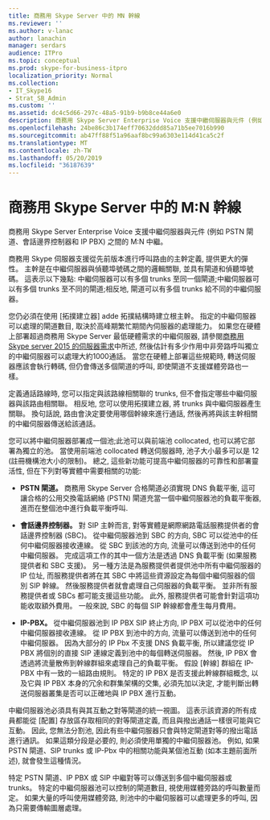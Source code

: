 ```yaml
---
title: 商務用 Skype Server 中的 MN 幹線
ms.reviewer: ''
ms.author: v-lanac
author: lanachin
manager: serdars
audience: ITPro
ms.topic: conceptual
ms.prod: skype-for-business-itpro
localization_priority: Normal
ms.collection:
- IT_Skype16
- Strat_SB_Admin
ms.custom: ''
ms.assetid: dc4c5d66-297c-48a5-91b9-b9b8ce44a6e0
description: 商務用 Skype Server Enterprise Voice 支援中繼伺服器與元件 (例如 PSTN 閘道、會話邊界控制器和 IP PBX) 之間的 M:N 中繼。
ms.openlocfilehash: 24be86c3b174eff70632ddd85a71b5ee7016b990
ms.sourcegitcommit: ab47ff88f51a96aaf8bc99a6303e114d41ca5c2f
ms.translationtype: MT
ms.contentlocale: zh-TW
ms.lasthandoff: 05/20/2019
ms.locfileid: "36187639"
---
```

# <a name="mn-trunk-in-skype-for-business-server"></a>商務用 Skype Server 中的 M:N 幹線
 
商務用 Skype Server Enterprise Voice 支援中繼伺服器與元件 (例如 PSTN 閘道、會話邊界控制器和 IP PBX) 之間的 M:N 中繼。
  
商務用 Skype 伺服器支援從先前版本進行呼叫路由的主幹定義, 提供更大的彈性。 主幹是在中繼伺服器與偵聽埠號碼之間的邏輯關聯, 並具有閘道和偵聽埠號碼。 這表示以下幾點: 中繼伺服器可以有多個 trunks 至同一個閘道;中繼伺服器可以有多個 trunks 至不同的閘道;相反地, 閘道可以有多個 trunks 給不同的中繼伺服器。
  
您仍必須在使用 [拓撲建立器] adde 拓撲結構時建立根主幹。 指定的中繼伺服器可以處理的閘道數目, 取決於高峰期繁忙期間內伺服器的處理能力。 如果您在硬體上部署超過商務用 Skype Server 最低硬體需求的中繼伺服器, 請參閱[商務用 Skype server 2015 的伺服器需求](../../plan-your-deployment/requirements-for-your-environment/server-requirements.md)中所述, 然後估計有多少作用中非旁路呼叫獨立的中繼伺服器可以處理大約1000通話。 當您在硬體上部署這些規範時, 轉送伺服器應該會執行轉碼, 但仍會傳送多個閘道的呼叫, 即使閘道不支援媒體旁路也一樣。
  
定義通話路線時, 您可以指定與該路線相關聯的 trunks, 但不會指定哪些中繼伺服器與該路由相關聯。 相反地, 您可以使用拓撲建立器, 將 trunks 與中繼伺服器產生關聯。 換句話說, 路由會決定要使用哪個幹線來進行通話, 然後再將與該主幹相關的中繼伺服器傳送給該通話。
  
您可以將中繼伺服器部署成一個池;此池可以與前端池 collocated, 也可以將它部署為獨立的池。 當使用前端池 collocated 轉送伺服器時, 池子大小最多可以是 12 (註冊機構池大小的限制)。 總之, 這些新功能可提高中繼伺服器的可靠性和部署靈活性, 但在下列對等實體中需要相關的功能:
  
- **PSTN 閘道。** 商務用 Skype Server 合格閘道必須實現 DNS 負載平衡, 這可讓合格的公用交換電話網絡 (PSTN) 閘道充當一個中繼伺服器池的負載平衡器, 進而在整個池中進行負載平衡呼叫.
    
- **會話邊界控制器。** 對 SIP 主幹而言, 對等實體是網際網路電話服務提供者的會話邊界控制器 (SBC)。 從中繼伺服器池到 SBC 的方向, SBC 可以從池中的任何中繼伺服器接收連線。 從 SBC 到該池的方向, 流量可以傳送到池中的任何中繼伺服器。 完成這項工作的其中一個方法是透過 DNS 負載平衡 (如果服務提供者和 SBC 支援)。 另一種方法是為服務提供者提供池中所有中繼伺服器的 IP 位址, 而服務提供者將在其 SBC 中將這些資源設定為每個中繼伺服器的個別 SIP 幹線。 然後服務提供者就會處理自己伺服器的負載平衡。 並非所有服務提供者或 SBCs 都可能支援這些功能。 此外, 服務提供者可能會針對這項功能收取額外費用。 一般來說, SBC 的每個 SIP 幹線都會產生每月費用。
    
- **IP-PBX。** 從中繼伺服器池到 IP PBX SIP 終止方向, IP PBX 可以從池中的任何中繼伺服器接收連線。 從 IP PBX 到池中的方向, 流量可以傳送到池中的任何中繼伺服器。 因為大部分的 IP Pbx 不支援 DNS 負載平衡, 所以建議您從 IP PBX 將個別的直接 SIP 連線定義到池中的每個轉送伺服器。 然後, IP PBX 會透過將流量散佈到幹線群組來處理自己的負載平衡。 假設 [幹線] 群組在 IP-PBX 中有一致的一組路由規則。 特定的 IP PBX 是否支援此幹線群組概念, 以及它與 IP PBX 本身的冗余和群集架構的交集, 必須先加以決定, 才能判斷出轉送伺服器叢集是否可以正確地與 IP PBX 進行互動。
    
中繼伺服器池必須具有與其互動之對等閘道的統一視圖。 這表示該資源的所有成員都能從 [配置] 存放區存取相同的對等閘道定義, 而且與撥出通話一樣很可能與它互動。 因此, 您無法分割池, 因此有些中繼伺服器只會與特定閘道對等的撥出電話進行通訊。 如果這類分段是必要的, 則必須使用單獨的中繼伺服器池。 例如, 如果 PSTN 閘道、SIP trunks 或 IP-Pbx 中的相關功能與某個池互動 (如本主題前面所述), 就會發生這種情況。
  
特定 PSTN 閘道、IP PBX 或 SIP 中繼對等可以傳送到多個中繼伺服器或 trunks。 特定的中繼伺服器池可以控制的閘道數目, 視使用媒體旁路的呼叫數量而定。 如果大量的呼叫使用媒體旁路, 則池中的中繼伺服器可以處理更多的呼叫, 因為只需要傳輸圖層處理。 
  

